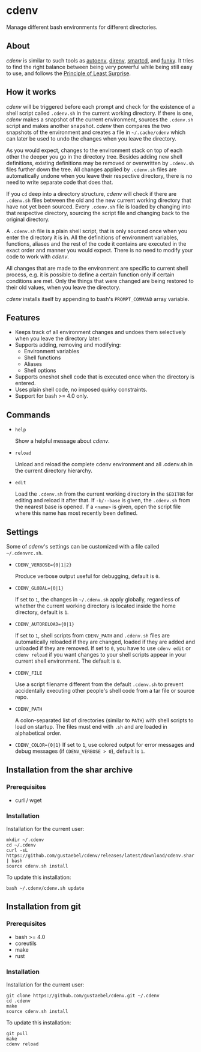 # cdenv

Manage different bash environments for different directories.


## About

*cdenv* is similar to such tools as
[autoenv](https://github.com/kennethreitz/autoenv),
[direnv](https://direnv.net), [smartcd](https://github.com/cxreg/smartcd), and
[funky](https://github.com/bbugyi200/funky).
It tries to find the right balance between being very powerful while being
still easy to use, and follows the
[Principle of Least Surprise](https://en.wikipedia.org/wiki/Principle_of_least_astonishment).


## How it works

*cdenv* will be triggered before each prompt and check for the existence of a
shell script called `.cdenv.sh` in the current working directory. If there is
one, *cdenv* makes a snapshot of the current environment, sources the
`.cdenv.sh` script and makes another snapshot. *cdenv* then compares the two
snapshots of the environment and creates a file in `~/.cache/cdenv` which can
later be used to undo the changes when you leave the directory.

As you would expect, changes to the environment stack on top of each other the
deeper you go in the directory tree. Besides adding new shell definitions,
existing definitions may be removed or overwritten by `.cdenv.sh` files further
down the tree. All changes applied by `.cdenv.sh` files are automatically
undone when you leave their respective directory, there is no need to write
separate code that does that.

If you `cd` deep into a directory structure, *cdenv* will check if there are
`.cdenv.sh` files between the old and the new current working directory that
have not yet been sourced. Every `.cdenv.sh` file is loaded by changing into
that respective directory, sourcing the script file and changing back to the
original directory.

A `.cdenv.sh` file is a plain shell script, that is only sourced once when you
enter the directory it is in. All the definitions of environment variables,
functions, aliases and the rest of the code it contains are executed in the
exact order and manner you would expect. There is no need to modify your code
to work with *cdenv*.

All changes that are made to the environment are specific to current shell
process, e.g. it is possible to define a certain function only if certain
conditions are met. Only the things that were changed are being restored to
their old values, when you leave the directory.

*cdenv* installs itself by appending to bash's `PROMPT_COMMAND` array variable.


## Features

* Keeps track of all environment changes and undoes them selectively when you
  leave the directory later.
* Supports adding, removing and modifying:
    * Environment variables
    * Shell functions
    * Aliases
    * Shell options
* Supports oneshot shell code that is executed once when the directory is entered.
* Uses plain shell code, no imposed quirky constraints.
* Support for bash >= 4.0 only.


## Commands


* `help`

    Show a helpful message about *cdenv*.

* `reload`

    Unload and reload the complete cdenv environment and all .cdenv.sh in the
    current directory hierarchy.

* `edit`

    Load the `.cdenv.sh` from the current working directory in the `$EDITOR`
    for editing and reload it after that. If `-b/--base` is given, the
    `.cdenv.sh` from the nearest base is opened. If a `<name>` is given, open
    the script file where this name has most recently been defined.


## Settings

Some of *cdenv*'s settings can be customized with a file called `~/.cdenvrc.sh`.

* `CDENV_VERBOSE={0|1|2}`

    Produce verbose output useful for debugging, default is `0`.

* `CDENV_GLOBAL={0|1}`

    If set to `1`, the changes in `~/.cdenv.sh` apply globally, regardless of
    whether the current working directory is located inside the home directory,
    default is `1`.

* `CDENV_AUTORELOAD={0|1}`

    If set to `1`, shell scripts from `CDENV_PATH` and `.cdenv.sh` files are
    automatically reloaded if they are changed, loaded if they are added and
    unloaded if they are removed. If set to `0`, you have to use `cdenv edit` or
    `cdenv reload` if you want changes to your shell scripts appear in your
    current shell environment. The default is `0`.

* `CDENV_FILE`

    Use a script filename different from the default `.cdenv.sh` to prevent
    accidentally executing other people's shell code from a tar file or source
    repo.

* `CDENV_PATH`

    A colon-separated list of directories (similar to `PATH`) with shell
    scripts to load on startup. The files must end with `.sh` and are loaded in
    alphabetical order.

* `CDENV_COLOR={0|1}`
    If set to `1`, use colored output for error messages and debug messages
    (if `CDENV_VERBOSE > 0`), default is `1`.


## Installation from the shar archive

### Prerequisites

* curl / wget

### Installation

Installation for the current user:

```console
mkdir ~/.cdenv
cd ~/.cdenv
curl -sL https://github.com/gustaebel/cdenv/releases/latest/download/cdenv.shar | bash
source cdenv.sh install
```

To update this installation:

```console
bash ~/.cdenv/cdenv.sh update
```

## Installation from git

### Prerequisites

* bash >= 4.0
* coreutils
* make
* rust

### Installation

Installation for the current user:

```console
git clone https://github.com/gustaebel/cdenv.git ~/.cdenv
cd .cdenv
make
source cdenv.sh install
```

To update this installation:

```console
git pull
make
cdenv reload
```
